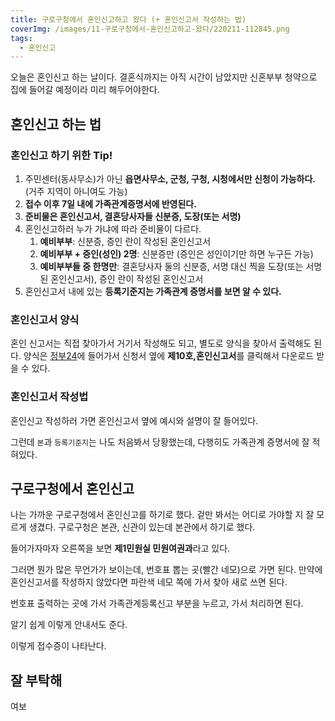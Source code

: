 ```yaml
---
title: 구로구청에서 혼인신고하고 왔다 (+ 혼인신고서 작성하는 법)
coverImg: /images/11-구로구청에서-혼인신고하고-왔다/220211-112845.png
tags:
  - 혼인신고
---
```


오늘은 혼인신고 하는 날이다. 결혼식까지는 아직 시간이 남았지만 신혼부부 청약으로 집에 들어갈 예정이라 미리 해두어야한다.

<!--more-->

## 혼인신고 하는 법

### 혼인신고 하기 위한 Tip!

1. 주민센터(동사무소)가 아닌 **읍면사무소, 군청, 구청, 시청에서만 신청이 가능하다.** (거주 지역이 아니여도 가능)
2. **접수 이후 7일 내에 가족관계증명서에 반영된다.**
3. **준비물은 혼인신고서, 결혼당사자들 신분증, 도장(또는 서명)**
4. 혼인신고하러 누가 가냐에 따라 준비물이 다르다.
   1. **예비부부**: 신분증, 증인 란이 작성된 혼인신고서
   2. **예비부부 + 증인(성인) 2명**: 신분증만 (증인은 성인이기만 하면 누구든 가능)
   3. **예비부부들 중 한명만**: 결혼당사자 둘의 신분증, 서명 대신 찍을 도장(또는 서명된 혼인신고서), 증인 란이 작성된 혼인신고서
5. 혼인신고서 내에 있는 **등록기준지는 가족관계 증명서를 보면 알 수 있다.**

### 혼인신고서 양식

혼인 신고서는 직접 찾아가서 거기서 작성해도 되고, 별도로 양식을 찾아서 출력해도 된다. 양식은 [정부24](https://www.gov.kr/main?a=AA020InfoCappViewApp&HighCtgCD=A01004&CappBizCD=12700000050)에 들어가서 신청서 옆에 **제10호,혼인신고서**를 클릭해서 다운로드 받을 수 있다.

<post-img src="/images/11-구로구청에서-혼인신고하고-왔다/220211-102702.png"></post-img>

<post-img src="/images/11-구로구청에서-혼인신고하고-왔다/220211-102919.png"></post-img>

### 혼인신고서 작성법

혼인신고 작성하러 가면 혼인신고서 옆에 예시와 설명이 잘 들어있다.

<post-img src="/images/11-구로구청에서-혼인신고하고-왔다/220211-123858.png"></post-img>

그런데 `본`과 `등록기준지`는 나도 처음봐서 당황했는데, 다행히도 가족관계 증명서에 잘 적혀있다.

<post-img src="/images/11-구로구청에서-혼인신고하고-왔다/220211-124905.png"></post-img>

## 구로구청에서 혼인신고

나는 가까운 구로구청에서 혼인신고를 하기로 했다. 겉만 봐서는 어디로 가야할 지 잘 모르게 생겼다. 구로구청은 본관, 신관이 있는데 본관에서 하기로 했다.

<post-img src="/images/11-구로구청에서-혼인신고하고-왔다/220211-180101.png"></post-img>

들어가자마자 오른쪽을 보면 **제1민원실 민원여권과**라고 있다.

<post-img src="/images/11-구로구청에서-혼인신고하고-왔다/220211-180454.png"></post-img>

그러면 뭔가 많은 무언가가 보이는데, 번호표 뽑는 곳(빨간 네모)으로 가면 된다. 만약에 혼인신고서를 작성하지 않았다면 파란색 네모 쪽에 가서 찾아 새로 쓰면 된다.

<post-img src="/images/11-구로구청에서-혼인신고하고-왔다/220211-181504.png"></post-img>

번호표 출력하는 곳에 가서 가족관계등록신고 부분을 누르고, 가서 처리하면 된다.

<post-img src="/images/11-구로구청에서-혼인신고하고-왔다/220211-181714.png"></post-img>

알기 쉽게 이렇게 안내서도 준다.

<post-img src="/images/11-구로구청에서-혼인신고하고-왔다/220211-182553.png"></post-img>

이렇게 접수증이 나타난다.

<post-img src="/images/11-구로구청에서-혼인신고하고-왔다/220211-182504.png"></post-img>

## 잘 부탁해

여보
